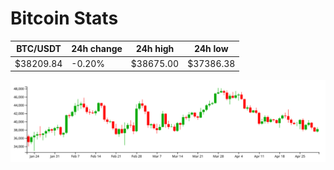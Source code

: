# Bitcoin Stats

BTC/USDT|24h change|24h high|24h low|
|---|---|---|---|
|$38209.84|-0.20%|$38675.00|$37386.38|

<img src="./chart.svg">
